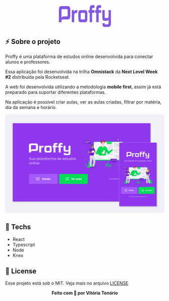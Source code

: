 <div align="center">
<img src="./tmp/Proffy.png" alt="proffy-logo"/>
</div>
<h2> ⚡ Sobre o projeto </h2>
<p> Proffy é uma plataforma de estudos online desenvolvida para conectar alunos e professores. </p>

<p> Essa aplicação foi desenvolvida na trilha <strong>Omnistack</strong> da <strong>Next Level Week #2</strong> distribuída pela Rocketseat.</p>

<p>A web foi desenvolvida utilizando a metodologia <strong>mobile first</strong>, assim já está preparado para suportar diferentes plataformas.<p>

<p>Na aplicação é possível criar aulas, ver as aulas criadas, filtrar por matéria, dia da semana e horário.</p>

<img src="./tmp/Print.png" alt="Print"/>

<h2> 🚀 Techs </h2>
<ul>
    <li>React</li>
    <li>Typescript</li>
    <li>Node</li>
    <li>Knex</li>
</ul>

<h2> 📗 License </h2>
<p> Esse projeto está sob o MIT. Veja mais no arquivo <a href='./LICENSE'>LICENSE</a></p>

<div align='center'><strong>Feito com 💜 por Vitória Tenório</strong></div>